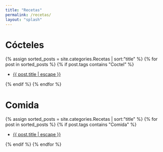 ```yaml
---
title: "Recetas"
permalink: /recetas/ 
layout: "splash"
---
```


# Cócteles

{% assign sorted_posts = site.categories.Recetas | sort:"title" %}
{% for post in sorted_posts %}
{% if post.tags contains "Coctel" %}
  <ul>
    <li>
      <p>
        <a class="post-link" href="{{ post.url | prepend: site.baseurl }}">{{ post.title | escape }}</a>
      </p>
    </li>
  </ul>
  {% endif %}
{% endfor %}


# Comida


{% assign sorted_posts = site.categories.Recetas | sort:"title" %}
{% for post in sorted_posts %}
{% if post.tags contains "Comida" %}
  <ul>
    <li>
      <p>
        <a class="post-link" href="{{ post.url | prepend: site.baseurl }}">{{ post.title | escape }}</a>
      </p>
    </li>
  </ul>
  {% endif %}
{% endfor %}
